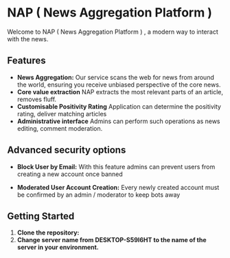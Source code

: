 # NAP ( News Aggregation Platform )
Welcome to NAP ( News Aggregation Platform ) , a modern way to interact with the news.

## Features
- **News Aggregation:** Our service scans the web for news from around the world, ensuring you receive unbiased perspective of the core news.
- **Core value extraction** NAP extracts the most relevant parts of an article, removes fluff.
- **Customisable Positivity Rating** Application can determine the positivity rating, deliver matching articles
- **Administrative interface** Admins can perform such operations as news editing, comment moderation.

## Advanced security options
- **Block User by Email:**  With this feature admins can prevent users from creating a new account once banned

- **Moderated User Account Creation:** Every newly created account must be confirmed by an admin / moderator to keep bots away

## Getting Started
1. **Clone the repository:**
2. **Change server name from DESKTOP-S59I6HT to the name of the server in your environment.**
